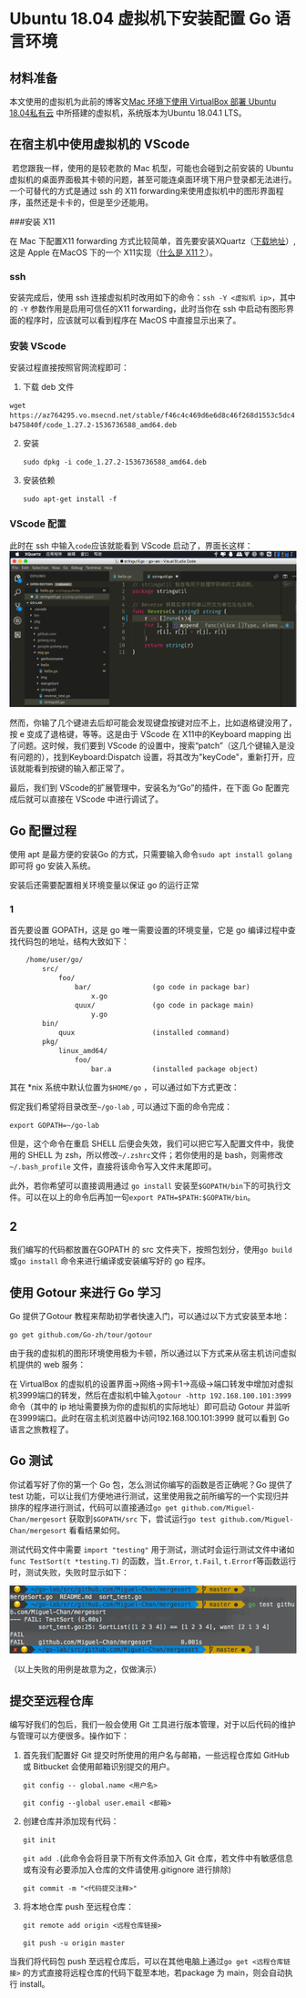 # Ubuntu 18.04 虚拟机下安装配置 Go 语言环境

## 材料准备

本文使用的虚拟机为此前的博客文[Mac 环境下使用 VirtualBox 部署 Ubuntu 18.04私有云](https://blog.chenmt.science/2018/09/09/77/) 中所搭建的虚拟机，系统版本为Ubuntu 18.04.1 LTS。

## 在宿主机中使用虚拟机的 VScode

​	若您跟我一样，使用的是较老款的 Mac 机型，可能也会碰到之前安装的 Ubuntu 虚拟机的桌面界面极其卡顿的问题，甚至可能连桌面环境下用户登录都无法进行。一个可替代的方式是通过 ssh 的 X11 forwarding来使用虚拟机中的图形界面程序，虽然还是卡卡的，但是至少还能用。

###安装 X11

在 Mac 下配置X11 forwarding 方式比较简单，首先要安装XQuartz（[下载地址](https://www.xquartz.org/)）, 这是 Apple 在MacOS 下的一个 X11实现（[什么是 X11？](https://zh.wikipedia.org/wiki/X_Window%E7%B3%BB%E7%B5%B1)）。

### ssh

安装完成后，使用 ssh 连接虚拟机时改用如下的命令：`ssh -Y <虚拟机 ip>`，其中的 `-Y` 参数作用是启用可信任的X11 forwarding，此时当你在 ssh 中启动有图形界面的程序时，应该就可以看到程序在 MacOS 中直接显示出来了。

### 安装 VScode

安装过程直接按照官网流程即可：

1.  下载 deb 文件

   `wget https://az764295.vo.msecnd.net/stable/f46c4c469d6e6d8c46f268d1553c5dc4b475840f/code_1.27.2-1536736588_amd64.deb`

2. 安装

   `sudo dpkg -i code_1.27.2-1536736588_amd64.deb`

3. 安装依赖

   `sudo apt-get install -f`

### VScode 配置

此时在 ssh 中输入`code`应该就能看到 VScode 启动了，界面长这样：![1](screenshoot/13.png)

然而，你输了几个键进去后却可能会发现键盘按键对应不上，比如退格键没用了，按 e 变成了退格键，等等。这是由于 VScode 在 X11中的Keyboard mapping 出了问题。这时候，我们要到 VScode 的设置中，搜索“patch”（这几个键输入是没有问题的），找到Keyboard:Dispatch 设置，将其改为"keyCode"，重新打开，应该就能看到按键的输入都正常了。

最后，我们到 VScode的扩展管理中，安装名为“Go”的插件，在下面 Go 配置完成后就可以直接在 VScode 中进行调试了。

## Go 配置过程

使用 apt 是最方便的安装Go 的方式，只需要输入命令`sudo apt install golang` 即可将 go 安装入系统。

安装后还需要配置相关环境变量以保证 go 的运行正常

### 1

首先要设置 GOPATH，这是 go 唯一需要设置的环境变量，它是 go 编译过程中查找代码包的地址，结构大致如下：

```
    /home/user/go/
        src/
            foo/
                bar/               (go code in package bar)
                    x.go
                quux/              (go code in package main)
                    y.go
        bin/
            quux                   (installed command)
        pkg/
            linux_amd64/
                foo/
                    bar.a          (installed package object)
```

其在 *nix 系统中默认位置为`$HOME/go` ，可以通过如下方式更改：

假定我们希望将目录改至`~/go-lab` , 可以通过下面的命令完成：

`export GOPATH=~/go-lab `

但是，这个命令在重启 SHELL 后便会失效，我们可以把它写入配置文件中，我使用的 SHELL 为 zsh，所以修改`~/.zshrc`文件；若你使用的是 bash，则需修改`~/.bash_profile` 文件，直接将该命令写入文件末尾即可。

此外，若你希望可以直接调用通过 `go install` 安装至`$GOPATH/bin`下的可执行文件。可以在以上的命令后再加一句`export PATH=$PATH:$GOPATH/bin`。

## 2

我们编写的代码都放置在GOPATH 的 src 文件夹下，按照包划分，使用`go build` 或`go install` 命令来进行编译或安装编写好的 go 程序。

## 使用 Gotour 来进行 Go 学习

Go 提供了Gotour 教程来帮助初学者快速入门，可以通过以下方式安装至本地：

`go get github.com/Go-zh/tour/gotour`

 由于我的虚拟机的图形环境使用极为卡顿，所以通过以下方式来从宿主机访问虚拟机提供的 web 服务：

在 VirtualBox 的虚拟机的设置界面->网络->网卡1->高级->端口转发中增加对虚拟机3999端口的转发，然后在虚拟机中输入`gotour -http 192.168.100.101:3999`命令（其中的 ip 地址需要换为你的虚拟机的实际地址）即可启动 Gotour 并监听在3999端口。此时在宿主机浏览器中访问192.168.100.101:3999 就可以看到 Go 语言之旅教程了。

## Go 测试

你试着写好了你的第一个 Go 包，怎么测试你编写的函数是否正确呢？Go 提供了 test 功能，可以让我们方便地进行测试，这里使用我之前所编写的一个实现归并排序的程序进行测试，代码可以直接通过`go get github.com/Miguel-Chan/mergesort` 获取到`$GOPATH/src` 下，尝试运行`go test github.com/Miguel-Chan/mergesort` 看看结果如何。

测试代码文件中需要 `import "testing"` 用于测试，测试时会运行测试文件中诸如`func TestSort(t *testing.T)` 的函数，当`t.Error`, `t.Fail`, `t.Errorf`等函数运行时，测试失败，失败时显示如下：

![2](screenshoot/14.png)

（以上失败的用例是故意为之，仅做演示）

## 提交至远程仓库

编写好我们的包后，我们一般会使用 Git 工具进行版本管理，对于以后代码的维护与管理可以方便很多。操作如下：

1. 首先我们配置好 Git 提交时所使用的用户名与邮箱，一些远程仓库如 GitHub 或 Bitbucket 会使用邮箱识别提交的用户。

   `git config -- global.name <用户名>
    `

   `git config --global user.email <邮箱>`

2. 创建仓库并添加现有代码：

   `git init`

   `git add .`(此命令会将目录下所有文件添加入 Git 仓库，若文件中有敏感信息或有没有必要添加入仓库的文件请使用.gitignore 进行排除)

   `git commit -m "<代码提交注释>"`

3. 将本地仓库 push 至远程仓库：

   `git remote add origin <远程仓库链接>`

   `git push -u origin master`

当我们将代码包 push 至远程仓库后，可以在其他电脑上通过`go get <远程仓库链接>` 的方式直接将远程仓库的代码下载至本地，若package 为 main，则会自动执行 install。